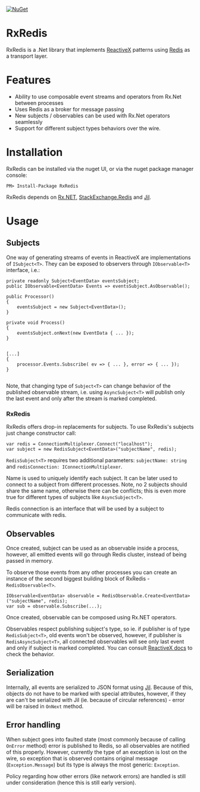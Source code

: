 [![NuGet](https://img.shields.io/nuget/v/RxRedis.svg)](https://www.nuget.org/packages/RxRedis)

# RxRedis

RxRedis is a .Net library that implements [ReactiveX](http://reactivex.io/) 
patterns using [Redis](http://redis.io/) as a transport layer.

Features
=====

* Ability to use composable event streams and operators from Rx.Net between processes
* Uses Redis as a broker for message passing
* New subjects / observables can be used with Rx.Net operators seamlessly
* Support for different subject types behaviors over the wire.  


Installation
============
RxRedis can be installed via the nuget UI, or via the nuget package manager console:
```
PM> Install-Package RxRedis
```

RxRedis depends on [Rx.NET](https://github.com/Reactive-Extensions/Rx.NET), [StackExchange.Redis](https://github.com/StackExchange/StackExchange.Redis) and [Jil](https://github.com/kevin-montrose/Jil). 

Usage
=====

Subjects
--------

One way of generating streams of events in ReactiveX are implementations of `ISubject<T>`.
They can be exposed to observers through `IObservable<T>` interface, i.e.:

```CSharp
private readonly Subject<EventData> eventsSubject;
public IObservable<EventData> Events => eventsSubject.AsObservable();

public Processor() 
{
    eventsSubject = new Subject<EventData>();
}

private void Process() 
{
    eventsSubject.onNext(new EventData { ... });    
}


[...]
{
    processor.Events.Subscribe( ev => { ... }, error => { ... });
}
    
``` 

Note, that changing type of `Subject<T>` can change behavior of the published observable stream,
i.e. using `AsyncSubject<T>` will publish only the last event and only after the stream is marked completed.

### RxRedis

RxRedis offers drop-in replacements for subjects. To use RxRedis's subjects just change constructor call:

```CSharp
var redis = ConnectionMultiplexer.Connect("localhost");
var subject = new RedisSubject<EventData>("subjectName", redis);
```

`RedisSubject<T>` requires two additional parameters: `subjectName: string` and `redisConnection: IConnectionMultiplexer`. 

Name is used to uniquely identify each subject. 
It can be later used to connect to a subject from different processes. 
Note, no 2 subjects should share the same name, otherwise there can be conflicts; this is even more true for different types of subjects like `AsyncSubject<T>`.

Redis connection is an interface that will be used by a subject to communicate with redis.

Observables
---

Once created, subject can be used as an observable inside a process, however, all emitted events will go through Redis cluster, instead of being passed in memory.

To observe those events from any other processes you can create an instance of the second biggest building block of RxRedis - `RedisObservable<T>`.

```CSharp
IObservable<EventData> observable = RedisObservable.Create<EventData>("subjectName", redis);
var sub = observable.Subscribe(...);
```

Once created, observable can be composed using Rx.NET operators.

Observables respect publishing subject's type, so ie. if publisher is of type `RedisSubject<T>`, old events won't be observed, however, if publisher is `RedisAsyncSubject<T>`,
all connected observables will see only last event and only if subject is marked completed. You can consult [ReactiveX docs](http://reactivex.io/documentation/subject.html) to check the behavior.


Serialization
-------------

Internally, all events are serialized to JSON format using [Jil](https://github.com/kevin-montrose/Jil).
Because of this, objects do not have to be marked with special attributes, however, if they are can't be serialized with Jil (ie. because of circular references) - error will be raised in `OnNext` method.

Error handling
--------------

When subject goes into faulted state (most commonly because of calling `OnError` method) error is published to Redis, so all observables are notified of this properly. 
However, currently the type of an exception is lost on the wire, so exception that is observed contains original message (`Exception.Message`) but its type is always the most generic: `Exception`.

Policy regarding how other errors (like network errors) are handled is still under consideration (hence this is still early version).


